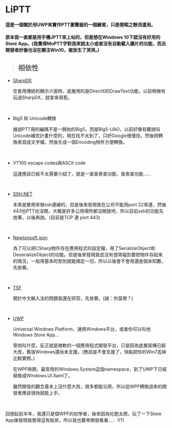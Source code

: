 # LiPTT



#### 這是一個關於用UWP來實作PTT瀏覽器的一個練習，只是閒暇之餘消遣用。

#### 原本我一直都是用手機JPTT來上站的，但是想在Windows 10下就沒有好用的Store App。(我覺得MoPTT字對我來說太小或者沒有自動載入圖片的功能，而且開發者好像也沒在關注Win10，被放生了哭哭。)



> ## 相依性

- [SharpDX](https://github.com/sharpdx/SharpDX)

  在套用傳統的顯示介面時，底層用的是DirectX的DrawText功能，以前稍微有玩過SharpDX，就拿來用惹。

  ​



- Big5 和 Unicode轉換

  據說PTT用的編碼不是一開始的Big5，而是Big5-UAO，以前好像有聽說叫Unicode補完計畫什麼的，現在找不太到了，只好Google慢慢找，然後把轉換表寫成文字檔，然後生成一個Encoding物件方便轉換。

  ​

- VT100 escape codes與ASCII code

  這邊應該已經不太需要介紹了，就是一直查表查功能、查表查功能......

  ​

- [SSH.NET](https://github.com/sshnet/SSH.NET)

  本來是要用來做ssh連線的，但是後來發現我在公司不能用port 22來連，然後443也PTT也沒開，大概是許多公用場所都沒開放吧，所以目前ssh的功能先放著，以後再說。(目前是TCP 連 port 443)

  ​

- [Newtonsoft.json](https://github.com/JamesNK/Newtonsoft.Json)

  為了可以把CSharp物件存在應用程式的設定檔，用了SerializeObject和DeserializeObject的功能。但是後來發現我並沒有很常碰到要把物件存起來的情況，一般用基本的型別就能搞定一切，所以以後會不會用還是個未知數，先放著。

  ​

- [TSF](https://msdn.microsoft.com/zh-tw/library/windows/desktop/ms629032(v=vs.85).aspx)

  關於中文輸入法的問題我還在研究，先放著。(謎：你富樫？)

  ​

- [UWP](https://docs.microsoft.com/en-us/uwp/api/)

  Universal Windows Platform、通用Windows平台，或者你可以叫他Windows Store App...

  管他叫什麼，反正就是微軟的一個應用程式開發平台，只是因為底層架構已經大改，舊版Windows還尚未支援。(應該是不會支援了，快點把你的Win7丟掉比較實際。)

  在WPF時期，最常用的Windows.System這個namespace，到了UWP下已經替換成Windows.UI.Xaml了。

  雖然開發的觀念基本上沒什麼大改，很多都能沿用，所以從WPF轉換過來的開發者應該很快就能上手。

  ​

回想起前半年，我還只是個WPF的初學者，後來因為吃飽太閒，玩了一下Store App後發現我覺得這有點屌，所以我也要來開發看看．．．(!?)